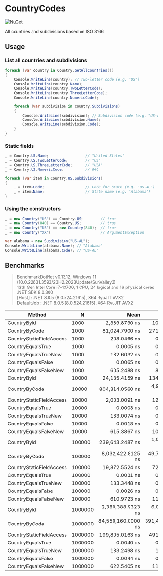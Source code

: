 # CountryCodes

[![NuGet](https://img.shields.io/nuget/v/CountryCodes.svg)](https://www.nuget.org/packages/CountryCodes)

All countries and subdivisions based on ISO 3166

## Usage

### List all countries and subdivisions
```csharp
foreach (var country in Country.GetAllCountries())
{
    Console.WriteLine(country); // Two-letter code (e.g. "US")
    Console.WriteLine(country.Name);
    Console.WriteLine(country.TwoLetterCode); 
    Console.WriteLine(country.ThreeLetterCode);
    Console.WriteLine(country.NumericCode);

    foreach (var subdivision in country.Subdivisions)
    {
        Console.WriteLine(subdivision); // Subdivision code (e.g. "US-AL" for Alabama)
        Console.WriteLine(subdivision.Name);
        Console.WriteLine(subdivision.Code);
    }
}
```

### Static fields

```csharp
_ = Country.US.Name;                 // "United States"
_ = Country.US.TwoLetterCode;        // "US"
_ = Country.US.ThreeLetterCode;      // "USA"
_ = Country.US.NumericCode;          // 840

foreach (var item in Country.US.Subdivisions)
{
    _ = item.Code;                   // Code for state (e.g. "US-AL")
    _ = item.Name;                   // State name (e.g. "Alabama")
}
```

### Using the constructors

```csharp
_ = new Country("US") == Country.US;        // true
_ = new Country(840) == Country.US;         // true
_ = new Country("US") == new Country(840);  // true
_ = new Country("XX")                       // ArgumentException
```

```csharp
var alabama = new Subdivision("US-AL");
Console.WriteLine(alabama.Name); // "Alabama"
Console.WriteLine(alabama.Code); // "US-AL"
```

## Benchmarks

> BenchmarkDotNet v0.13.12, Windows 11 (10.0.22631.3593/23H2/2023Update/SunValley3)  
13th Gen Intel Core i7-13700, 1 CPU, 24 logical and 16 physical cores  
.NET SDK 8.0.300  
  [Host]     : .NET 8.0.5 (8.0.524.21615), X64 RyuJIT AVX2  
  DefaultJob : .NET 8.0.5 (8.0.524.21615), X64 RyuJIT AVX2

| Method                   | N       | Mean               | Error           | StdDev          | Median             | Allocated |
|------------------------- |-------- |-------------------:|----------------:|----------------:|-------------------:|----------:|
| CountryById              | 1000    |      2,389.8790 ns |      10.4699 ns |       8.7428 ns |      2,387.9715 ns |         - |
| CountryByCode            | 1000    |     81,024.7900 ns |     271.3211 ns |     253.7939 ns |     81,044.9463 ns |         - |
| CountryStaticFieldAccess | 1000    |        208.0466 ns |       0.8205 ns |       0.7675 ns |        207.8247 ns |         - |
| CountryEqualsTrue        | 1000    |          0.0005 ns |       0.0010 ns |       0.0010 ns |          0.0000 ns |         - |
| CountryEqualsTrueNew     | 1000    |        182.6032 ns |       0.7119 ns |       0.6659 ns |        182.7221 ns |         - |
| CountryEqualsFalse       | 1000    |          0.0065 ns |       0.0050 ns |       0.0046 ns |          0.0054 ns |         - |
| CountryEqualsFalseNew    | 1000    |        605.2488 ns |       8.3654 ns |       7.4157 ns |        605.9461 ns |         - |
| CountryById              | 10000   |     24,135.4159 ns |     134.2165 ns |     125.5462 ns |     24,102.3529 ns |         - |
| CountryByCode            | 10000   |    804,314.0560 ns |   4,967.4101 ns |   4,646.5185 ns |    805,193.8477 ns |         - |
| CountryStaticFieldAccess | 10000   |      2,003.0091 ns |      12.9029 ns |      12.0694 ns |      2,003.7109 ns |         - |
| CountryEqualsTrue        | 10000   |          0.0003 ns |       0.0008 ns |       0.0008 ns |          0.0000 ns |         - |
| CountryEqualsTrueNew     | 10000   |        183.0074 ns |       0.8514 ns |       0.7964 ns |        183.1840 ns |         - |
| CountryEqualsFalse       | 10000   |          0.0018 ns |       0.0029 ns |       0.0026 ns |          0.0005 ns |         - |
| CountryEqualsFalseNew    | 10000   |        615.3867 ns |      10.8206 ns |      10.1216 ns |        613.0751 ns |         - |
| CountryById              | 100000  |    239,643.2487 ns |   1,062.3031 ns |     993.6790 ns |    239,393.2373 ns |         - |
| CountryByCode            | 100000  |  8,032,422.8125 ns |  49,702.5701 ns |  46,491.8149 ns |  8,029,992.1875 ns |       6 B |
| CountryStaticFieldAccess | 100000  |     19,872.5524 ns |      72.8110 ns |      68.1075 ns |     19,859.8618 ns |         - |
| CountryEqualsTrue        | 100000  |          0.0031 ns |       0.0042 ns |       0.0040 ns |          0.0020 ns |         - |
| CountryEqualsTrueNew     | 100000  |        183.3448 ns |       0.7262 ns |       0.6792 ns |        183.3051 ns |         - |
| CountryEqualsFalse       | 100000  |          0.0026 ns |       0.0034 ns |       0.0032 ns |          0.0002 ns |         - |
| CountryEqualsFalseNew    | 100000  |        610.9723 ns |      11.9035 ns |      14.1703 ns |        610.2311 ns |         - |
| CountryById              | 1000000 |  2,380,388.9323 ns |   6,039.4146 ns |   5,649.2722 ns |  2,380,687.5000 ns |       2 B |
| CountryByCode            | 1000000 | 84,550,160.0000 ns | 391,468.2112 ns | 366,179.6077 ns | 84,580,233.3333 ns |      67 B |
| CountryStaticFieldAccess | 1000000 |    199,805.0163 ns |     491.5580 ns |     459.8036 ns |    199,977.6611 ns |         - |
| CountryEqualsTrue        | 1000000 |          0.0040 ns |       0.0051 ns |       0.0048 ns |          0.0020 ns |         - |
| CountryEqualsTrueNew     | 1000000 |        183.2498 ns |       1.1114 ns |       1.0396 ns |        183.0645 ns |         - |
| CountryEqualsFalse       | 1000000 |          0.0044 ns |       0.0050 ns |       0.0047 ns |          0.0026 ns |         - |
| CountryEqualsFalseNew    | 1000000 |        622.5405 ns |      11.0644 ns |      10.3496 ns |        623.3470 ns |         - |
